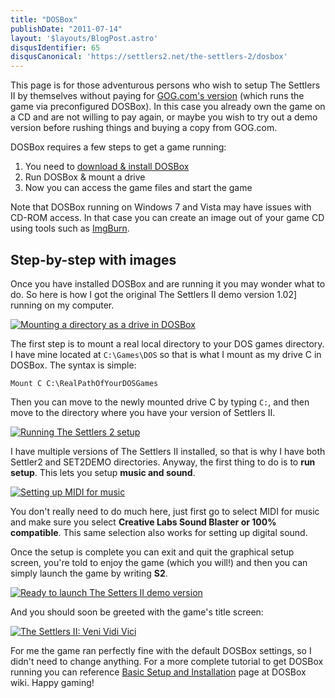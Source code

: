 ```yaml
---
title: "DOSBox"
publishDate: "2011-07-14"
layout: '$layouts/BlogPost.astro'
disqusIdentifier: 65
disqusCanonical: 'https://settlers2.net/the-settlers-2/dosbox'
---
```


This page is for those adventurous persons who wish to setup The Settlers II by themselves without paying for [GOG.com's version](https://www.gog.com/game/the_settlers_2_gold_edition) (which runs the game via preconfigured DOSBox). In this case you already own the game on a CD and are not willing to pay again, or maybe you wish to try out a demo version before rushing things and buying a copy from GOG.com.

DOSBox requires a few steps to get a game running:

1. You need to [download & install DOSBox](https://www.dosbox.com/download.php?main=1)
2. Run DOSBox & mount a drive
3. Now you can access the game files and start the game

Note that DOSBox running on Windows 7 and Vista may have issues with CD-ROM access. In that case you can create an image out of your game CD using tools such as [ImgBurn](https://www.imgburn.com/).

## Step-by-step with images

Once you have installed DOSBox and are running it you may wonder what to do. So here is how I got the original The Settlers II demo version 1.02] running on my computer.

[![Mounting a directory as a drive in DOSBox](/wp-content/uploads/2011/07/DOSBox_Mount.png "DOSBox_Mount")](/wp-content/uploads/2011/07/DOSBox_Mount.png)

The first step is to mount a real local directory to your DOS games directory. I have mine located at `C:\Games\DOS` so that is what I mount as my drive C in DOSBox. The syntax is simple:

`Mount C C:\RealPathOfYourDOSGames`

Then you can move to the newly mounted drive C by typing `C:`, and then move to the directory where you have your version of Settlers II.

[![Running The Settlers 2 setup](/wp-content/uploads/2011/07/DOSBox_Setup.png "DOSBox_Setup")](/wp-content/uploads/2011/07/DOSBox_Setup.png)

I have multiple versions of The Settlers II installed, so that is why I have both Settler2 and SET2DEMO directories. Anyway, the first thing to do is to **run setup**. This lets you setup **music and sound**.

[![Setting up MIDI for music](/wp-content/uploads/2011/07/DOSBox_Setup_MIDI.png "DOSBox_Setup_MIDI")](/wp-content/uploads/2011/07/DOSBox_Setup_MIDI.png)

You don't really need to do much here, just first go to select MIDI for music and make sure you select **Creative Labs Sound Blaster or 100% compatible**. This same selection also works for setting up digital sound.

Once the setup is complete you can exit and quit the graphical setup screen, you're told to enjoy the game (which you will!) and then you can simply launch the game by writing **S2**.

[![Ready to launch The Setters II demo version](/wp-content/uploads/2011/07/DOSBox_S2.png "DOSBox_S2")](/wp-content/uploads/2011/07/DOSBox_S2.png)

And you should soon be greeted with the game's title screen:

[![The Settlers II: Veni Vidi Vici](/wp-content/uploads/2011/07/DOSBox_S2_Title.png "DOSBox_S2_Title")](/wp-content/uploads/2011/07/DOSBox_S2_Title.png)

For me the game ran perfectly fine with the default DOSBox settings, so I didn't need to change anything. For a more complete tutorial to get DOSBox running you can reference [Basic Setup and Installation](https://www.dosbox.com/wiki/Basic_Setup_and_Installation_of_DosBox) page at DOSBox wiki. Happy gaming!
